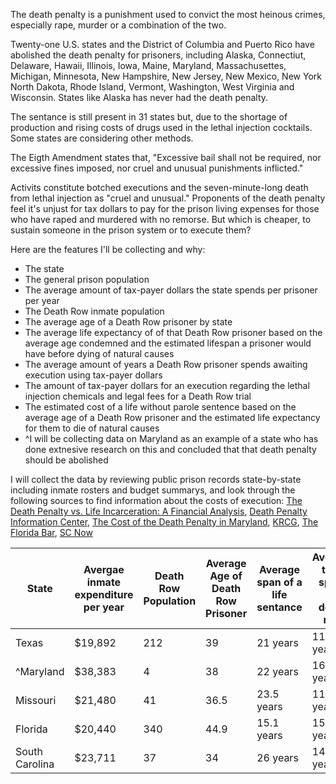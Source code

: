The death penalty is a punishment used to convict the most heinous crimes, especially rape, murder or a combination of the two. 

Twenty-one U.S. states and the District of Columbia and Puerto Rico have abolished the death penalty for prisoners, including Alaska, Connectiut, Delaware, Hawaii, Illinois, Iowa, Maine, Maryland, Massachusettes, Michigan, Minnesota, New Hampshire, New Jersey, New Mexico, New York North Dakota, Rhode Island, Vermont, Washington, West Virginia and Wisconsin. States like Alaska has never had the death penalty.

The sentance is still present in 31 states but, due to the shortage of production and rising costs of drugs used in the lethal injection cocktails. Some states are considering other methods.

The Eigth Amendment states that, "Excessive bail shall not be required, nor excessive fines imposed, nor cruel and unusual punishments inflicted."

Activits constitute botched executions and the seven-minute-long death from lethal injection as "cruel and unusual." Proponents of the death penalty feel it's unjust for tax dollars to pay for the prison living expenses for those who have raped and murdered with no remorse. But which is cheaper, to sustain someone in the prison system or to execute them? 

Here are the features I'll be collecting and why:
* The state
* The general prison population
* The average amount of tax-payer dollars the state spends per prisoner per year
* The Death Row inmate population
* The average age of a Death Row prisoner by state
* The average life expectancy of of that Death Row prisoner based on the average age condemned and the estimated lifespan a prisoner would have before dying of natural causes
* The average amount of years a Death Row prisoner spends awaiting execution using tax-payer dollars
* The amount of tax-payer dollars for an execution regarding the lethal injection chemicals and legal fees for a Death Row trial
* The estimated cost of a life without parole sentence based on the average age of a Death Row prisoner and the estimated life expectancy for them to die of natural causes
* ^I will be collecting data on Maryland as an example of a state who has done extnesive research on this and concluded that that death penalty should be abolished

I will collect the data by reviewing public prison records state-by-state including inmate rosters and budget summarys, and look through the following sources to find information about the costs of execution: [The Death Penalty vs. Life Incarceration: A Financial Analysis](https://scholarlycommons.susqu.edu/cgi/viewcontent.cgi?article=1026&context=supr), [Death Penalty Information Center](https://deathpenaltyinfo.org/news/costs-death-penalty-costs-in-texas-outweigh-life-imprisonment), [The Cost of the Death Penalty in Maryland](https://files.deathpenaltyinfo.org/legacy/files/pdf/CostsDPMaryland.pdf), [KRCG](https://krcgtv.com/news/local/the-cost-of-capital-punishment), [The Florida Bar](https://www.floridabar.org/the-florida-bar-news/take-a-hard-look-at-the-real-cost-of-the-death-penalty/), [SC Now](https://www.scnow.com/news/local/the-death-penalty-and-south-carolina-capital-cases-involve-many/article_344da748-1d17-11e5-a103-3b27a5ebc821.html)


|State         |Avergae inmate expenditure per year|Death Row Population|Average Age of Death Row Prisoner|Average span of a life sentance|Average time spent on death row|Cost of Execution w/ Lethal Injection|Cost of Life w/o Parole|Difference per Inmate|Potential Total Difference|
|--------------|-----------------------------------|--------------------|---------------------------------|-------------------------------|-------------------------------|-------------------------------------|-----------------------|---------------------|--------------------------|
|Texas         |$19,892                            |212                 |39                               |21 years                       |11 years                       |$1,418,812                           |$417,732               |+$1,001,070          |-$212,226,840             |
|^Maryland     |$38,383                            |4                   |38                               |22 years                       |16.3 years                     |$2,400,000                           |$844,426               |-$1,555,574          |-$6,222,296               |
|Missouri      |$21,480                            |41                  |36.5                             |23.5 years                     |11.9 years                     |$646,612                             |$504,780               |-$141,832            |-$5,815,112               |
|Florida       |$20,440                            |340                 |44.9                             |15.1 years                     |15 years                       |$24,306,600                          |$308,644               |-$23,997,956         |-$8,159,305,040           |
|South Carolina|$23,711                            |37                  |34                               |26 years                       |14.5 years                     |$1,443,809.50                        |$616,489               |-$827,320.50         |-$30,610,858.50           |
